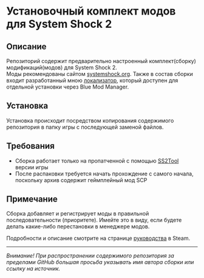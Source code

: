 # Установочный комплект модов для System Shock 2 

## Описание

Репозиторий содержит предварительно настроенный комплект(сборку) модификаций(модов) для System Shock 2.   
Моды рекомендованы сайтом [systemshock.org](https://www.systemshock.org/index.php?topic=4447.0). Также в состав сборки входит разработанный мною [локализатор](https://github.com/BroFox86/ss2-modpack), который доступен для отдельной установки через Blue Mod Manager. 

## Установка 

Установка происходит посредством копирования содержимого репозитория в папку игры с последующей заменой файлов. 

## Требования

* Сборка работает только на пропатченной с помощью [SS2Tool](https://www.systemshock.org/index.php?topic=4141.0) версии игры
* После распаковки требуется начать прохождение с самого начала, поскольку архив содержит геймплейный мод SCP

## Примечание

Сборка добавляет и регистрирует моды в правильной последовательности (приоритете). Имейте это в виду, если будете делать какие-либо перестановки в менеджере модов.

Подробности и описание смотрите на странице [руководства](http://steamcommunity.com/sharedfiles/filedetails/?id=716333559) в Steam.

__________

*Внимание! При распространении содержимого репозитория за пределами GitHub большая просьба указывать имя автора сборки или ссылку на источник.* 